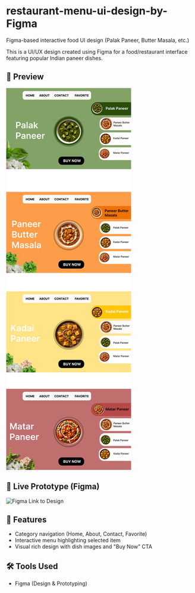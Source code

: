 # restaurant-menu-ui-design-by-Figma
Figma-based interactive food UI design (Palak Paneer, Butter Masala, etc.)

This is a UI/UX design created using Figma for a food/restaurant interface featuring popular Indian paneer dishes.

## 📸 Preview

![Menu UI](restra%20Sbji%20menu.png)

## 🔗 Live Prototype (Figma)
![Figma Link to Design](https://www.figma.com/proto/QXBewRm1rwLnLan3FUjDUb/Untitled?node-id=92-212)

## 🧠 Features
- Category navigation (Home, About, Contact, Favorite)
- Interactive menu highlighting selected item
- Visual rich design with dish images and "Buy Now" CTA

## 🛠 Tools Used
- Figma (Design & Prototyping)
